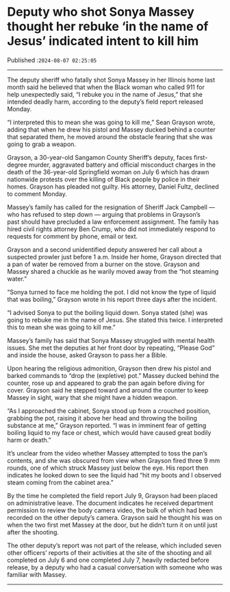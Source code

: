 # Deputy who shot Sonya Massey thought her rebuke ‘in the name of Jesus’ indicated intent to kill him

Published :`2024-08-07 02:25:05`

---

The deputy sheriff who fatally shot Sonya Massey in her Illinois home last month said he believed that when the Black woman who called 911 for help unexpectedly said, “I rebuke you in the name of Jesus,” that she intended deadly harm, according to the deputy’s field report released Monday.

“I interpreted this to mean she was going to kill me,” Sean Grayson wrote, adding that when he drew his pistol and Massey ducked behind a counter that separated them, he moved around the obstacle fearing that she was going to grab a weapon.

Grayson, a 30-year-old Sangamon County Sheriff’s deputy, faces first-degree murder, aggravated battery and official misconduct charges in the death of the 36-year-old Springfield woman on July 6 which has drawn nationwide protests over the killing of Black people by police in their homes. Grayson has pleaded not guilty. His attorney, Daniel Fultz, declined to comment Monday.

Massey’s family has called for the resignation of Sheriff Jack Campbell — who has refused to step down — arguing that problems in Grayson’s past should have precluded a law enforcement assignment. The family has hired civil rights attorney Ben Crump, who did not immediately respond to requests for comment by phone, email or text.

Grayson and a second unidentified deputy answered her call about a suspected prowler just before 1 a.m. Inside her home, Grayson directed that a pan of water be removed from a burner on the stove. Grayson and Massey shared a chuckle as he warily moved away from the “hot steaming water.”

“Sonya turned to face me holding the pot. I did not know the type of liquid that was boiling,” Grayson wrote in his report three days after the incident.

“I advised Sonya to put the boiling liquid down. Sonya stated (she) was going to rebuke me in the name of Jesus. She stated this twice. I interpreted this to mean she was going to kill me.”

Massey’s family has said that Sonya Massey struggled with mental health issues. She met the deputies at her front door by repeating, “Please God” and inside the house, asked Grayson to pass her a Bible.

Upon hearing the religious admonition, Grayson then drew his pistol and barked commands to “drop the (expletive) pot.” Massey ducked behind the counter, rose up and appeared to grab the pan again before diving for cover. Grayson said he stepped toward and around the counter to keep Massey in sight, wary that she might have a hidden weapon.

“As I approached the cabinet, Sonya stood up from a crouched position, grabbing the pot, raising it above her head and throwing the boiling substance at me,” Grayson reported. “I was in imminent fear of getting boiling liquid to my face or chest, which would have caused great bodily harm or death.”

It’s unclear from the video whether Massey attempted to toss the pan’s contents, and she was obscured from view when Grayson fired three 9 mm rounds, one of which struck Massey just below the eye. His report then indicates he looked down to see the liquid had “hit my boots and I observed steam coming from the cabinet area.”

By the time he completed the field report July 9, Grayson had been placed on administrative leave. The document indicates he received department permission to review the body camera video, the bulk of which had been recorded on the other deputy’s camera. Grayson said he thought his was on when the two first met Massey at the door, but he didn’t turn it on until just after the shooting.

The other deputy’s report was not part of the release, which included seven other officers’ reports of their activities at the site of the shooting and all completed on July 6 and one completed July 7, heavily redacted before release, by a deputy who had a casual conversation with someone who was familiar with Massey.

---

